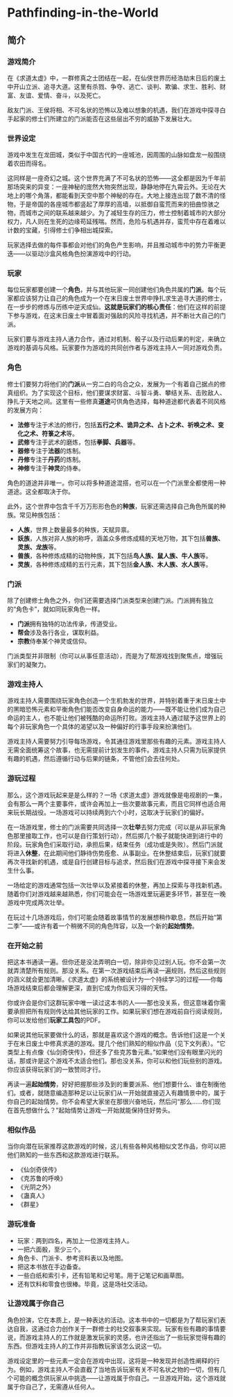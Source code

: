 <h1>Pathfinding-in-the-World</h1>
<h2>简介</h2>
    <section>
        <h3>游戏简介</h3>
        <p>在《求道太虚》中，一群修真之士团结在一起，在仙侠世界历经浩劫末日后的废土中开山立派、追寻大道。这里有杀戮、争夺、逃亡、谈判、欺骗、求生、胜利、财富、友谊、爱情、奋斗，以及死亡。</p>
        <p>敌友门派、王侯将相、不可名状的恐怖以及难以想象的机遇，我们在游戏中探寻白手起家的修士们所建立的门派能否在这些层出不穷的威胁下发展壮大。</p>
        <h3>世界设定</h3>
        <p>游戏中发生在龙田城，类似于中国古代的一座城池，因周围的山脉如盘龙一般围绕着农田而得名。</p>
        <p>这同样是一座奇幻之城。这个世界充满了不可名状的恐怖——这全都是因为千年前那场突来的异变：一座神秘的庞然大物突然出现，静静地停在九霄云外。无论在大地上的哪个角落，都能看到天空中那个神秘的存在。大地上接连出现了数不清的怪物，于是帝国的各座城市都竖起了厚厚的高墙，以抵御自蛮荒而来的扭曲惊骇之物，而城市之间的联系越来越少。为了减轻生存的压力，修士控制着城市的大部分权力，凡人则在生死的边缘苟延残喘。然而，危险与机遇并存，蛮荒中存在着难以计数的宝藏，引得修士们争相出城探索。</p>
        <p>玩家选择去做的每件事都会对他们的角色产生影响，并且推动城市中的势力平衡更迭——以驱动沙盒风格角色扮演游戏中的行动。</p>
        <h3>玩家</h3>
        <p>每位玩家都要创建一个<b>角色</b>，并与其他玩家一同创建他们角色共属的<b>门派</b>。每个玩家都应该努力让自己的角色成为一个在末日废土世界中挣扎求生追寻大道的修士，在一步步的修炼与历练中逆天成仙。<b>这就是玩家们的核心责任</b>：他们在这样的前提下参与游戏，在这末日废土中冒着面对强敌的风险寻找机遇，并不断壮大自己的门派。</p>
        <p>玩家们要与游戏主持人通力合作，通过对机制、骰子以及行动后果的判定，来确立游戏的基调与风格。玩家要作为游戏的共同创作者与游戏主持人一同对游戏负责。</p>
        <h3>角色</h3>
        <p>修士们要努力将他们的<b>门派</b>从一穷二白的乌合之众，发展为一个有着自己据点的修真组织。为了实现这个目标，他们要谋求财富、斗智斗勇、攀结关系、击败敌人、挣扎于天地之间。这里有一些修真<b>道途</b>可供角色选择，每种道途都代表着不同风格的发展方向：</p>
        <ul>
            <li><b>法修</b>专注于术法的修行，包括<b>五行之术、诡异之术、占卜之术、祈唤之术、变化之术、符箓之术</b>等。</li>
            <li><b>武修</b>专注于武术的磨炼，包括<b>拳脚、兵器</b>等。</li>
            <li><b>器修</b>专注于<b>法器</b>的炼制。</li>
            <li><b>丹修</b>专注于<b>丹药</b>的炼制。</li>
            <li><b>神修</b>专注于<b>神灵</b>的侍奉。</li>
        </ul>
        <p>角色的道途并非唯一。你可以将多种道途混搭，也可以在一个门派里全都使用一种道途。这全都取决于你。</p>
        <p>此外，这个世界中包含千千万万形形色色的<b>种族</b>，玩家还需选择自己角色所属的种族。常见种族包括：</p>
        <ul>
            <li><b>人族</b>，世界上数量最多的种族，天赋异禀。</li>
            <li><b>妖族</b>，人族对非人族的称呼，涵盖众多修炼成精的天地万物，其下包括<b>兽族、灵族、龙族</b>等。</li>
            <li><b>兽族</b>，各种修炼成精的动物种族，其下包括<b>鸟人族、鼠人族、牛人族</b>等。</li>
            <li><b>灵族</b>，各种修炼成精的五行元素，其下包括<b>金人族、木人族、水人族</b>等。</li>
        </ul>
        <h3>门派</h3>
        <p>除了创建修士角色之外，你们还需要选择门派类型来创建门派。门派拥有独立的“角色卡”，就如同玩家角色一样。</p>
        <ul>
            <li><b>门派</b>拥有独特的功法传承，传道受业。</li>
            <li><b>帮会</b>涉及各行各业，谋取利益。</li>
            <li><b>宗教</b>侍奉某个神灵或信仰。</li>
        </ul>
        <p>门派类型并非限制（你可以从事任意活动），而是为了帮游戏找到聚焦点，增强玩家们的凝聚力。</p>
        <h3>游戏主持人</h3>
        <p>游戏主持人需要围绕玩家角色创造一个生机勃发的世界，并特别着重于末日废土中的黑暗恐怖元素和平衡角色们能否改变自身命运的能力——既不能让他们成为自己命运的主人，也不能让他们被残酷的命运所打败。游戏主持人通过赋予这世界上的每个非玩家角色一个具体的渴望以及一种偏好的行事手段来扮演他们。</p>
        <p>游戏主持人需要努力引导每场游戏，令其通往游戏里那些有趣的元素。游戏主持人无需全面统筹这个故事，也无需提前计划发生的事件。游戏主持人只需为玩家提供有趣的机遇，然后遵循行动与后果的链条，不管他们会去往何处。</p>
        <h3>游玩过程</h3>
        <p>那么，这个游戏玩起来是是么样的？一场《求道太虚》游戏就像是电视剧的一集，会有那么一两个主要事件，或许会再加上一些次要故事元素，而且它同样也适合用来玩长期战役。一场游戏可以持续两到六个小时，这取决于玩家们的偏好。</p>
        <p>在一场游戏里，修士的门派需要共同选择一次<b>壮举</b>去努力完成（可以是从非玩家角色那里接取工作，也可以是自行策划行动），然后掷几个骰子就能快进到进行中的阶段。玩家角色们采取行动，承担后果，结束任务（成功或是失败）。然后门派就将进入<b>休整</b>，在此期间他们静待伤势痊愈、从事副业。在休整结束后，玩家们就要再次寻找新的机遇，或是自行创建目标与追求，然后我们在游戏中探寻接下来会发生什么事。</p>
        <p>一场给定的游戏通常包括一次壮举以及紧接着的休整，再加上探索与寻找新机遇。随着你们对游戏越来越熟悉，你们可能会在一场游戏里玩遍更多环节，甚至在一晚游戏中完成两次壮举。</p>
        <p>在玩过十几场游戏后，你们可能会随着故事情节的发展想稍作歇息，然后开始“第二季”——或许有着一个稍微不同的角色阵容，以及一个新的<b>起始情势</b>。</p>
        <h3>在开始之前</h3>
        <p>把这本书通读一遍。但你还是没法弄明白一切，除非你见过别人玩。你不会第一次就弄清楚所有规则。那没关系。在第一次游戏结束后再读一遍规则，然后这些规则的涵义就会更加清晰。《求道太虚》的系统被设计为一个持续学习的过程——你每场游戏结束后都会理解更深，直到它成为你后天习得的天性。</p>
        <p>你或许会是你们这群玩家中唯一读过这本书的人——那也没关系，但这意味着你需要承担把所有规则传达给其他玩家的工作。如果玩家们想在游戏前自行阅读规则，你可以发给他们<b>玩家工具包</b>的PDF。</p>
        <p>如果说其他玩家要做什么的话，那就是喜欢这个游戏的概念。告诉他们这是一个关于在末日废土中修真求道的游戏。提几个他们熟知的相似作品（见下文列表）。“它类型上有点像《仙剑奇侠传》，但还多了些克苏鲁元素。”如果他们没有眼里闪光的话，那或许是这个游戏不太适合他们。那也没关系，你可以和他们玩些别的游戏。你应该获得玩家们的一致赞同才行。</p>
        <p>再读一遍<b>起始情势</b>，好好把握那些涉及到的重要派系、他们想要什么、谁在制衡他们。或者，就随意编造那种足以让玩家们从一开始就直接迈入有趣情景中的，属于你自己的起始情势。你不会希望大家坐在那很兴奋地玩，然后问“那么……你们现在首先想做什么？”起始情势让游戏一开始就能保持住好势头。</p>
        <h3>相似作品</h3>
        <p>当你向潜在玩家推荐这款游戏的时候，这儿有些各种风格相似文艺作品，你可以把他们熟知的一些东西和这款游戏进行联系。</p>
        <ul>
            <li>《仙剑奇侠传》</li>
            <li>《克苏鲁的呼唤》</li>
            <li>《光阴之外》</li>
            <li>《蛊真人》</li>
            <li>《群星》</li>
        </ul>
        <h3>游玩准备</h3>
        <ul>
            <li>玩家：两到四名，再加上一位游戏主持人。</li>
            <li>一把六面骰，至少三个。</li>
            <li>角色卡、门派卡、参考资料表以及地图。</li>
            <li>把这本书放在手边备查。</li>
            <li>一些白纸和索引卡，还有铅笔和记号笔。用于记笔记和画草图。</li>
            <li>还有饮料和零食也很棒。毕竟，这是场社交活动。</li>
        </ul>
        <h3>让游戏属于你自己</h3>
        <p>角色扮演，它在本质上，是一种表达的活动。这本书中的一切都是为了帮玩家们表达自我，这通过合力创作关于一群修士的社交叙事来实现。玩家有些有趣的事情要说，而游戏主持人的工作就是激发玩家的灵感，也许还指出了一些玩家觉得有趣的东西。但游戏主持人的工作并非指教玩家该怎么说这一切。</p>
        <p>游戏设定里的一些元素一定会在游戏中出现，这将是一种发现并创造性阐释的行为。例如，游戏主持人不会直截了当地告诉玩家有关不可名状之物的一切，但有几个可能的概念供玩家从中挑选——让游戏属于你自己。一旦游戏开始，这个游戏就属于你自己了，无需遵从任何人。</p>
    </section>
